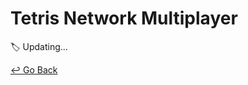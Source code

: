 # Tetris Network Multiplayer

:label:  Updating...

[↩️ Go Back](https://github.com/lisy0123/Study/tree/master/ETC)
